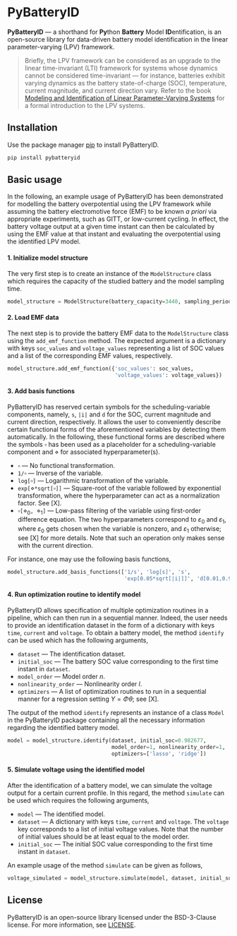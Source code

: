 # PyBatteryID

**PyBatteryID** — a shorthand for **Py**thon **Battery** Model **ID**entification, is an open-source library for data-driven battery model identification in the linear parameter-varying (LPV) framework. 

> Briefly, the LPV framework can be considered as an upgrade to the linear time-invariant (LTI) framework for systems whose dynamics cannot be considered time-invariant — for instance, batteries exhibit varying dynamics as the battery state-of-charge (SOC), temperature, current magnitude, and current direction vary. Refer to the book [Modeling and Identification of Linear Parameter-Varying Systems](https://link.springer.com/book/10.1007/978-3-642-13812-6) for a formal introduction to the LPV systems.

## Installation

Use the package manager [pip](https://pip.pypa.io/en/stable/) to install PyBatteryID.

```bash
pip install pybatteryid
```

## Basic usage

In the following, an example usage of PyBatteryID has been demonstrated for modelling the battery overpotential using the LPV framework while assuming the battery electromotive force (EMF) to be known *a priori* via appropriate experiments, such as GITT, or low-current cycling. In effect, the battery voltage output at a given time instant can then be calculated by using the EMF value at that instant and evaluating the overpotential using the identified LPV model.

#### 1. Initialize model structure

The very first step is to create an instance of the `ModelStructure` class which requires the capacity of the studied battery and the model sampling time.

```python
model_structure = ModelStructure(battery_capacity=3440, sampling_period=1)
```

#### 2. Load EMF data

The next step is to provide the battery EMF data to the `ModelStructure` class using the `add_emf_function` method. The expected argument is a dictionary with keys `soc_values` and `voltage_values` representing a list of SOC values and a list of the corresponding EMF values, respectively. 

```python
model_structure.add_emf_function({'soc_values': soc_values,
                                  'voltage_values': voltage_values})
```

#### 3. Add basis functions

PyBatteryID has reserved certain symbols for the scheduling-variable components, namely, `s`, `|i|` and `d` for the SOC, current magnitude and current direction, respectively. It allows the user to conveniently describe certain functional forms of the aforementioned variables by detecting them automatically. In the following, these functional forms are described where the symbols $\square$ has been used as a placeholder for a scheduling-variable component and $\diamond$ for associated hyperparameter(s).

- $\square$ — No functional transformation.
- `1/`$\square$ — Inverse of the variable.
- `log[`$\square$`]` — Logarithmic transformation of the variable.
- `exp[`$\diamond$`*sqrt[`$\square$`]]` — Square-root of the variable followed by exponential transformation, where the hyperparameter can act as a normalization factor. See [X].
- $\square$`[`$\diamond_0$`, `$\diamond_1$`]` — Low-pass filtering of the variable using first-order difference equation. The two hyperparameters correspond to $\varepsilon_0$ and $\varepsilon_1$, where $\varepsilon_0$ gets chosen when the variable is nonzero, and $\varepsilon_1$ otherwise; see [X] for more details. Note that such an operation only makes sense with the current direction.

For instance, one may use the following basis functions,

```python
model_structure.add_basis_functions(['1/s', 'log[s]', 's',
                                     'exp[0.05*sqrt[|i|]]', 'd[0.01,0.99]'])
```

#### 4. Run optimization routine to identify model

PyBatteryID allows specification of multiple optimization routines in a pipeline, which can then run in a sequential manner. Indeed, the user needs to provide an identification dataset in the form of a dictionary with keys `time`, `current` and `voltage`. To obtain a battery model, the method `identify` can be used which has the following arguments,

- `dataset` — The identification dataset.
- `initial_soc` — The battery SOC value corresponding to the first time instant in `dataset`.
- `model_order` — Model order $n$.
- `nonlinearity_order` — Nonlinearity order $l$.
- `optimizers` — A list of optimization routines to run in a sequential manner for a regression setting $Y=\Phi\theta$; see [X].

The output of the method `identify` represents an instance of a class `Model` in the PyBatteryID package containing all the necessary information regarding the identified battery model.

```python
model = model_structure.identify(dataset, initial_soc=0.982677,
                                 model_order=1, nonlinearity_order=1,
                                 optimizers=['lasso', 'ridge'])
```

#### 5. Simulate voltage using the identified model

After the identification of a battery model, we can simulate the voltage output for a certain current profile. In this regard, the method `simulate` can be used which requires the following arguments,

- `model` — The identified model.
- `dataset` — A dictionary with keys `time`, `current` and `voltage`. The `voltage` key corresponds to a list of initial voltage values. Note that the number of initial values should be at least equal to the model order.
- `initial_soc` — The initial SOC value corresponding to the first time instant in `dataset`.

An example usage of the method `simulate` can be given as follows,

```python
voltage_simulated = model_structure.simulate(model, dataset, initial_soc=0.97973)
```

## License
PyBatteryID is an open-source library licensed under the BSD-3-Clause license. For more information, see [LICENSE](LICENSE.txt).